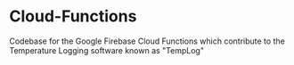 # Cloud-Functions
Codebase for the Google Firebase Cloud Functions which contribute to the Temperature Logging software known as "TempLog"
